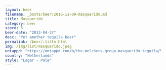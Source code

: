 ```yaml
---
layout: beer
filename: _posts/beer/2016-11-09-masquerido.md
title: Masquerido
category: beer
score: 5
beer-date: "2013-04-27"
desc: "Yet another tequila beer"
permalink: /beer/:title.html
img: /img/list/masquerido.jpeg
untappd: "https://untappd.com/b/the-melchers-group-masquerido-tequila/541780"
country: "Netherlands"
style: "Lager - Pale"
---
```

